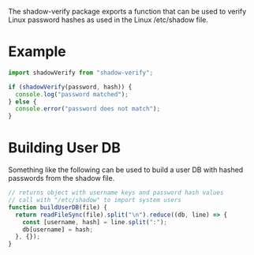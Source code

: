 The shadow-verify package exports a function that can be used to verify Linux
password hashes as used in the Linux /etc/shadow file.

Example
=======
```js
import shadowVerify from "shadow-verify";

if (shadowVerify(password, hash)) {
  console.log("password matched");
} else {
  console.error("password does not match");
}
```

Building User DB
================
Something like the following can be used to build a user DB with hashed
passwords from the shadow file.

```js
// returns object with username keys and password hash values
// call with "/etc/shadow" to import system users
function buildUserDB(file) {
  return readFileSync(file).split("\n").reduce((db, line) => {
    const [username, hash] = line.split(":");
    db[username] = hash;
  }, {});
}
```
